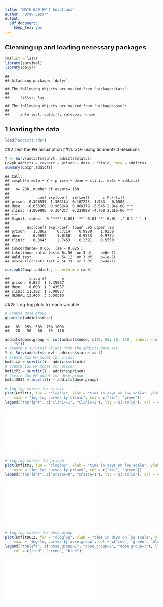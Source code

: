 ```yaml
---
title: "MATH 629 HW 4 Solutions"
author: "Drew Lazar"
output: 
  pdf_document: 
    keep_tex: yes
---
```





## Cleaning up and loading necessary packages 

```r
rm(list = ls())
library(survival)
library(dplyr)
```

```
## 
## Attaching package: 'dplyr'
```

```
## The following objects are masked from 'package:stats':
## 
##     filter, lag
```

```
## The following objects are masked from 'package:base':
## 
##     intersect, setdiff, setequal, union
```


## 1 loading the data 

```r
load("addicts.rda")
```
##2 Test the PH assumption
##2i. GOF using Schoenfeld Residuals 

```r
Y <- Surv(addicts$survt, addicts$status)
Coxph.addicts = coxph(Y ~ prison + dose + clinic, data = addicts)
summary(Coxph.addicts)
```

```
## Call:
## coxph(formula = Y ~ prison + dose + clinic, data = addicts)
## 
##   n= 238, number of events= 150 
## 
##             coef exp(coef)  se(coef)      z Pr(>|z|)    
## prison  0.326555  1.386184  0.167225  1.953   0.0508 .  
## dose   -0.035369  0.965249  0.006379 -5.545 2.94e-08 ***
## clinic -1.009896  0.364257  0.214889 -4.700 2.61e-06 ***
## ---
## Signif. codes:  0 '***' 0.001 '**' 0.01 '*' 0.05 '.' 0.1 ' ' 1
## 
##        exp(coef) exp(-coef) lower .95 upper .95
## prison    1.3862     0.7214    0.9988    1.9238
## dose      0.9652     1.0360    0.9533    0.9774
## clinic    0.3643     2.7453    0.2391    0.5550
## 
## Concordance= 0.665  (se = 0.025 )
## Likelihood ratio test= 64.56  on 3 df,   p=6e-14
## Wald test            = 54.12  on 3 df,   p=1e-11
## Score (logrank) test = 56.32  on 3 df,   p=4e-12
```

```r
cox.zph(Coxph.addicts, transform = rank)
```

```
##         chisq df       p
## prison  0.853  1 0.35567
## dose    0.608  1 0.43557
## clinic 11.302  1 0.00077
## GLOBAL 12.465  3 0.00595
```
##2ii. Log-log plots for each variable

```r
# Create dose.group
quantile(addicts$dose)
```

```
##   0%  25%  50%  75% 100% 
##   20   50   60   70  110
```

```r
addicts$dose.group <- cut(addicts$dose, c(19, 50, 70, 110), labels = c("1", "2",
    "3"))
# create a survival object from the addicts data set
Y <- Surv(addicts$survt, addicts$status == 1)
# Create Cox PH model for clinic
kmfitC2 = survfit(Y ~ addicts$clinic)
# Create Cox PH model for prison
kmfitP2 = survfit(Y ~ addicts$prison)
# Create Cox PH model for dose.group
kmfitDG32 = survfit(Y ~ addicts$dose.group)
```

```r
# log-log curves for clinic
plot(kmfitC2, fun = "cloglog", xlab = "time in days on log scale", ylab = "log-log survival",
    main = "log-log curves by clinic", col = c("red", "green"))
legend("topright", c("Clinic=1", "Clinic=2"), lty = c("solid"), col = c("red", "green"))
```

![](HW4_629Solutions_files/figure-latex/unnamed-chunk-6-1.pdf)<!-- --> 

```r
# log-log curves for prison
plot(kmfitP2, fun = "cloglog", xlab = "time in days on log scale", ylab = "log-log survival",
    main = "log-log curves by prison", col = c("red", "green"))
legend("topright", c("prison=0", "prison=1"), lty = c("solid"), col = c("red", "green"))
```

![](HW4_629Solutions_files/figure-latex/unnamed-chunk-6-2.pdf)<!-- --> 

```r
# log-log curves for dose.group
plot(kmfitDG32, fun = "cloglog", xlab = "time in days on log scale", ylab = "log-log survival",
    main = "log-log curves by dose.group", col = c("red", "green", "blue"))
legend("topleft", c("dose.group=1", "dose.group=2", "dose.group=3"), lty = c("solid"),
    col = c("red", "green", "blue"))
```

![](HW4_629Solutions_files/figure-latex/unnamed-chunk-6-3.pdf)<!-- --> 












